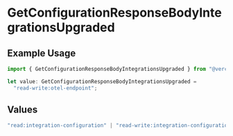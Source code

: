 # GetConfigurationResponseBodyIntegrationsUpgraded

## Example Usage

```typescript
import { GetConfigurationResponseBodyIntegrationsUpgraded } from "@vercel/sdk/models/operations";

let value: GetConfigurationResponseBodyIntegrationsUpgraded =
  "read-write:otel-endpoint";
```

## Values

```typescript
"read:integration-configuration" | "read-write:integration-configuration" | "read:deployment" | "read-write:deployment" | "read-write:deployment-check" | "read:project" | "read-write:project" | "read-write:project-env-vars" | "read-write:global-project-env-vars" | "read:team" | "read:user" | "read-write:log-drain" | "read:domain" | "read-write:domain" | "read-write:edge-config" | "read-write:otel-endpoint" | "read:monitoring" | "read-write:integration-resource"
```